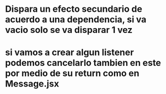 # Dispara un efecto secundario de acuerdo a una dependencia, si va vacio solo se va disparar 1 vez

# si vamos a crear algun listener podemos cancelarlo tambien en este por medio de su return como en Message.jsx